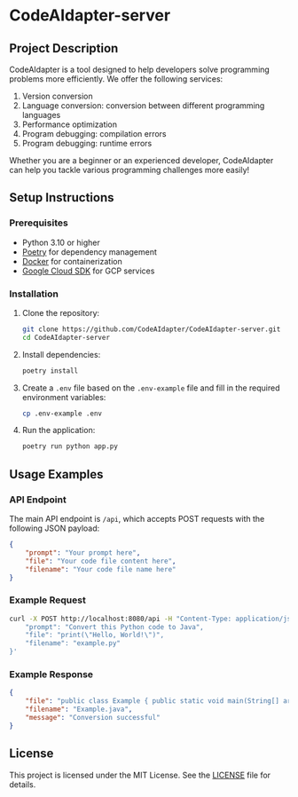 # CodeAIdapter-server

## Project Description

CodeAIdapter is a tool designed to help developers solve programming problems more efficiently. We offer the following services:
1. Version conversion
2. Language conversion: conversion between different programming languages
3. Performance optimization
4. Program debugging: compilation errors
5. Program debugging: runtime errors

Whether you are a beginner or an experienced developer, CodeAIdapter can help you tackle various programming challenges more easily!

## Setup Instructions

### Prerequisites

- Python 3.10 or higher
- [Poetry](https://python-poetry.org/docs/#installation) for dependency management
- [Docker](https://docs.docker.com/get-docker/) for containerization
- [Google Cloud SDK](https://cloud.google.com/sdk/docs/install) for GCP services

### Installation

1. Clone the repository:
    ```sh
    git clone https://github.com/CodeAIdapter/CodeAIdapter-server.git
    cd CodeAIdapter-server
    ```

2. Install dependencies:
    ```sh
    poetry install
    ```

3. Create a `.env` file based on the `.env-example` file and fill in the required environment variables:
    ```sh
    cp .env-example .env
    ```

4. Run the application:
    ```sh
    poetry run python app.py
    ```

## Usage Examples

### API Endpoint

The main API endpoint is `/api`, which accepts POST requests with the following JSON payload:

```json
{
    "prompt": "Your prompt here",
    "file": "Your code file content here",
    "filename": "Your code file name here"
}
```

### Example Request

```sh
curl -X POST http://localhost:8080/api -H "Content-Type: application/json" -d '{
    "prompt": "Convert this Python code to Java",
    "file": "print(\"Hello, World!\")",
    "filename": "example.py"
}'
```

### Example Response

```json
{
    "file": "public class Example { public static void main(String[] args) { System.out.println(\"Hello, World!\"); } }",
    "filename": "Example.java",
    "message": "Conversion successful"
}
```

## License

This project is licensed under the MIT License. See the [LICENSE](LICENSE) file for details.
